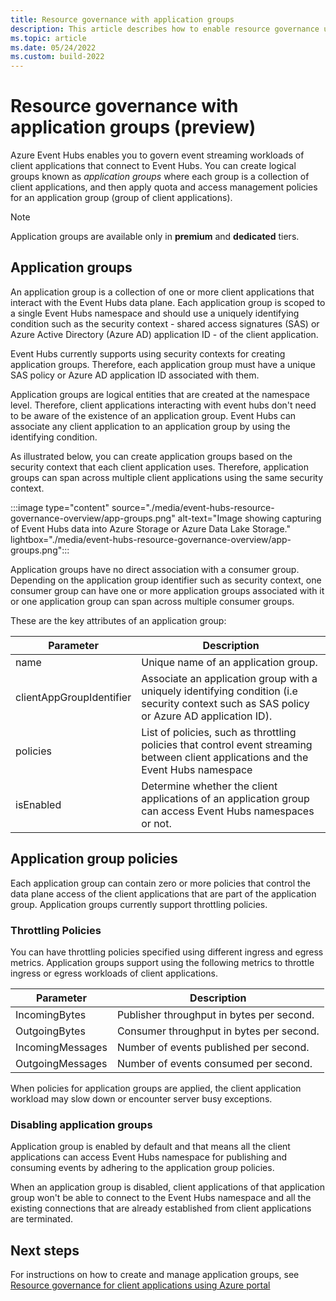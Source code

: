 ```yaml
---
title: Resource governance with application groups
description: This article describes how to enable resource governance using application groups.
ms.topic: article
ms.date: 05/24/2022
ms.custom: build-2022
---
```


# Resource governance with application groups (preview)

Azure Event Hubs enables you to govern event streaming workloads of client applications that connect to Event Hubs. You can create logical groups known as *application groups* where each group is a collection of client applications, and then apply quota and access management policies for an application group (group of client applications).  

> [!NOTE] 
> Application groups are available only in **premium** and **dedicated** tiers. 

## Application groups

An application group is a collection of one or more client applications that interact with the Event Hubs data plane. Each application group is scoped to a single Event Hubs namespace and should use a uniquely identifying condition such as the security context - shared access signatures (SAS) or Azure Active Directory (Azure AD) application ID - of the client application. 

Event Hubs currently supports using security contexts for creating application groups. Therefore, each application group must have a unique SAS policy or Azure AD application ID associated with them. 

Application groups are logical entities that are created at the namespace level. Therefore, client applications interacting with event hubs don't need to be aware of the existence of an application group. Event Hubs can associate any client application to an application group by using the identifying condition. 

As illustrated below, you can create application groups based on the security context that each client application uses. Therefore, application groups can span across multiple client applications using the same security context. 

:::image type="content" source="./media/event-hubs-resource-governance-overview/app-groups.png" alt-text="Image showing capturing of Event Hubs data into Azure Storage or Azure Data Lake Storage." lightbox="./media/event-hubs-resource-governance-overview/app-groups.png":::

Application groups have no direct association with a consumer group. Depending on the application group identifier such as security context, one consumer group can have one or more application groups associated with it or one application group can span across multiple consumer groups. 


These are the key attributes of an application group:  

| Parameter | Description | 
| ---- | ----------- | 
| name | Unique name of an application group. |
| clientAppGroupIdentifier | Associate an application group with a uniquely identifying condition (i.e security context such as SAS policy or Azure AD application ID). |
| policies | List of policies, such as throttling policies that control event streaming between client applications and the Event Hubs namespace|
| isEnabled | Determine whether the client applications of an application group can access Event Hubs namespaces or not. |


## Application group policies
Each application group can contain zero or more policies that control the data plane access of the client applications that are part of the application group. Application groups currently support throttling policies. 

### Throttling Policies 
You can have throttling policies specified using different ingress and egress metrics. Application groups support using the following metrics to throttle ingress or egress workloads of client applications. 

| Parameter | Description | 
| ---- | ----------- | 
| IncomingBytes | Publisher throughput in bytes per second. |
| OutgoingBytes | Consumer throughput in bytes per second. |
| IncomingMessages | Number of events published per second. |
| OutgoingMessages | Number of events consumed per second. |

When policies for application groups are applied, the client application workload may slow down or encounter server busy exceptions.

### Disabling application groups  
Application group is enabled by default and that means all the client applications can access Event Hubs namespace for publishing and consuming events by adhering to the application group policies. 

When an application group is disabled, client applications of that application group won't be able to connect to the Event Hubs namespace and all the existing connections that are already established from client applications are terminated. 

## Next steps
For instructions on how to create and manage application groups, see [Resource governance for client applications using Azure portal](resource-governance-with-app-groups.md)

